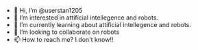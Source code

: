 - 👋 Hi, I’m @userstan1205
- 👀 I’m interested in attificial intellegence and robots.
- 🌱 I’m currently learning about attificial intellegence and robots.
- 💞️ I’m looking to collaborate on robots
- 📫 How to reach me? I don't know!!

<!---
userstan1205/userstan1205 is a ✨ special ✨ repository because its `README.md` (this file) appears on your GitHub profile.
You can click the Preview link to take a look at your changes.
--->
